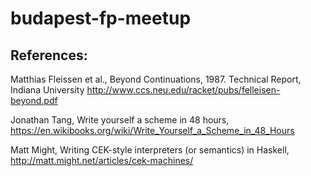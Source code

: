 # budapest-fp-meetup

## References:

Matthias Fleissen et al., Beyond Continuations, 1987. Technical Report, Indiana University
http://www.ccs.neu.edu/racket/pubs/felleisen-beyond.pdf

Jonathan Tang, Write yourself a scheme in 48 hours, 
https://en.wikibooks.org/wiki/Write_Yourself_a_Scheme_in_48_Hours

Matt Might, Writing CEK-style interpreters (or semantics) in Haskell, 
http://matt.might.net/articles/cek-machines/ 
